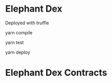 # Elephant Dex

Deployed with truffle 

yarn compile 

yarn test

yarn deploy

# Elephant Dex Contracts
